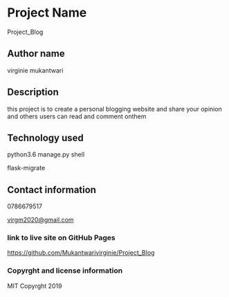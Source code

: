 # Project Name
Project_Blog

## Author name
virginie mukantwari


## Description
this project is to create a personal blogging website and share your opinion and others users can read and comment onthem
## Technology used
 
 python3.6 manage.py shell

 flask-migrate


## Contact information
  
0786679517

virgm2020@gmail.com

### link to live site on GitHub Pages
https://github.com/Mukantwarivirginie/Project_Blog


### Copyrght and license information
MIT Copyrght 2019
